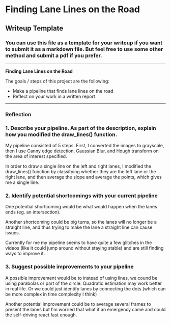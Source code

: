 # **Finding Lane Lines on the Road** 

## Writeup Template

### You can use this file as a template for your writeup if you want to submit it as a markdown file. But feel free to use some other method and submit a pdf if you prefer.

---

**Finding Lane Lines on the Road**

The goals / steps of this project are the following:
* Make a pipeline that finds lane lines on the road
* Reflect on your work in a written report


[//]: # (Image References)

[image1]: ./examples/grayscale.jpg "Grayscale"

---

### Reflection

### 1. Describe your pipeline. As part of the description, explain how you modified the draw_lines() function.

My pipeline consisted of 5 steps. First, I converted the images to grayscale, then I use Canny edge detection, Gaussian Blur,  and Hough transform on the area of interest specified. 

In order to draw a single line on the left and right lanes, I modified the draw_lines() function by classifying whether they are the left lane or the right lane, and then average the slope and average the points, which gives me a single line.


### 2. Identify potential shortcomings with your current pipeline

One potential shortcoming would be what would happen when the lanes ends (eg. an intersection).

Another shortcoming could be big turns, so the lanes will no longer be a straight line, and thus trying to make the lane a straight line can cause issues.

Currently for me my pipeline seems to have quite a few glitches in the videos (like it could jump around without staying stable) and are still finding ways to improve it.


### 3. Suggest possible improvements to your pipeline

A possible improvement would be to instead of using lines, we cound be using parabolas or part of the circle. Quadratic estimation may work better in real life. Or we could just identify lanes by connecting the dots (which can be more complex in time complexity I think)

Another potential improvement could be to average several frames to present the lanes but I'm worried that what if an emergency came and could the self-driving react fast enough.
